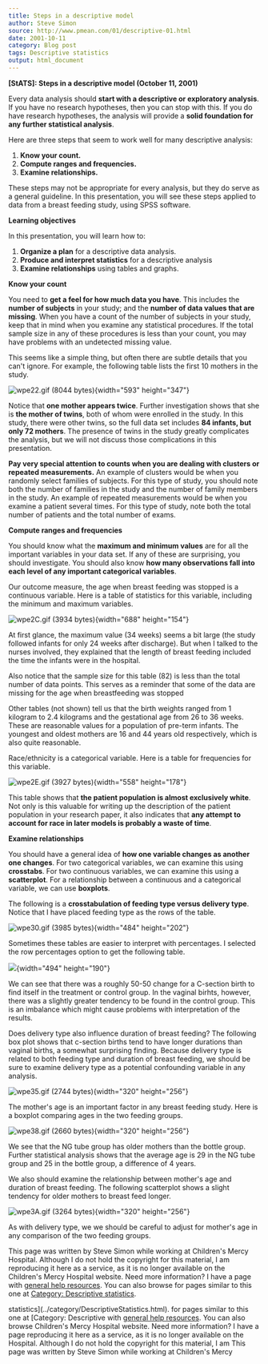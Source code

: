 ```yaml
---
title: Steps in a descriptive model
author: Steve Simon
source: http://www.pmean.com/01/descriptive-01.html
date: 2001-10-11
category: Blog post
tags: Descriptive statistics
output: html_document
---
```

****[StATS]:** Steps in a descriptive model (October
11, 2001)**

Every data analysis should **start with a descriptive or exploratory
analysis**. If you have no research hypotheses, then you can stop with
this. If you do have research hypotheses, the analysis will provide a
**solid foundation for any further statistical analysis**.

Here are three steps that seem to work well for many descriptive
analysis:

1.  **Know your count.**
2.  **Compute ranges and frequencies.**
3.  **Examine relationships.**

These steps may not be appropriate for every analysis, but they do serve
as a general guideline. In this presentation, you will see these steps
applied to data from a breast feeding study, using SPSS software.

**Learning objectives**

In this presentation, you will learn how to:

1.  **Organize a plan** for a descriptive data analysis.
2.  **Produce and interpret statistics** for a descriptive analysis
3.  **Examine relationships** using tables and graphs.

**Know your count**

You need to **get a feel for how much data you have**. This includes the
**number of subjects** in your study; and the **number of data values
that are missing**. When you have a count of the number of subjects in
your study, keep that in mind when you examine any statistical
procedures. If the total sample size in any of these procedures is less
than your count, you may have problems with an undetected missing value.

This seems like a simple thing, but often there are subtle details that
you can't ignore. For example, the following table lists the first 10
mothers in the study.

![wpe22.gif (8044 bytes)](images/descriptive01.gif){width="593"
height="347"}

Notice that **one mother appears twice**. Further investigation shows
that she is **the mother of twins**, both of whom were enrolled in the
study. In this study, there were other twins, so the full data set
includes **84 infants, but only 72 mothers**. The presence of twins in
the study greatly complicates the analysis, but we will not discuss
those complications in this presentation.

**Pay very special attention to counts when you are dealing with
clusters or repeated measurements.** An example of clusters would be
when you randomly select families of subjects. For this type of study,
you should note both the number of families in the study and the number
of family members in the study. An example of repeated measurements
would be when you examine a patient several times. For this type of
study, note both the total number of patients and the total number of
exams.

**Compute ranges and frequencies**

You should know what the **maximum and minimum values** are for all the
important variables in your data set. If any of these are surprising,
you should investigate. You should also know **how many observations
fall into each level of any important categorical variables**.

Our outcome measure, the age when breast feeding was stopped is a
continuous variable. Here is a table of statistics for this variable,
including the minimum and maximum variables.

![wpe2C.gif (3934 bytes)](images/descriptive02.gif){width="688"
height="154"}

At first glance, the maximum value (34 weeks) seems a bit large (the
study followed infants for only 24 weeks after discharge). But when I
talked to the nurses involved, they explained that the length of breast
feeding included the time the infants were in the hospital.

Also notice that the sample size for this table (82) is less than the
total number of data points. This serves as a reminder that some of the
data are missing for the age when breastfeeding was stopped

Other tables (not shown) tell us that the birth weights ranged from 1
kilogram to 2.4 kilograms and the gestational age from 26 to 36 weeks.
These are reasonable values for a population of pre-term infants. The
youngest and oldest mothers are 16 and 44 years old respectively, which
is also quite reasonable.

Race/ethnicity is a categorical variable. Here is a table for
frequencies for this variable.

![wpe2E.gif (3927 bytes)](images/descriptive03.gif){width="558"
height="178"}

This table shows that **the patient population is almost exclusively
white**. Not only is this valuable for writing up the description of the
patient population in your research paper, it also indicates that **any
attempt to account for race in later models is probably a waste of
time**.

**Examine relationships**

You should have a general idea of **how one variable changes as another
one changes**. For two categorical variables, we can examine this using
**crosstabs**. For two continuous variables, we can examine this using a
**scatterplot**. For a relationship between a continuous and a
categorical variable, we can use **boxplots**.

The following is a **crosstabulation of feeding type versus delivery
type**. Notice that I have placed feeding type as the rows of the table.

![wpe30.gif (3985 bytes)](images/descriptive04.gif){width="484"
height="202"}

Sometimes these tables are easier to interpret with percentages. I
selected the row percentages option to get the following table.

![](images/descriptive06.gif){width="494" height="190"}

We can see that there was a roughly 50-50 change for a C-section birth
to find itself in the treatment or control group. In the vaginal birhts,
however, there was a slightly greater tendency to be found in the
control group. This is an imbalance which might cause problems with
interpretation of the results.

Does delivery type also influence duration of breast feeding? The
following box plot shows that c-section births tend to have longer
durations than vaginal births, a somewhat surprising finding. Because
delivery type is related to both feeding type and duration of breast
feeding, we should be sure to examine delivery type as a potential
confounding variable in any analysis.

![wpe35.gif (2744 bytes)](images/descriptive07.gif){width="320"
height="256"}

The mother's age is an important factor in any breast feeding study.
Here is a boxplot comparing ages in the two feeding groups.

![wpe38.gif (2660 bytes)](images/descriptive08.gif){width="320"
height="256"}

We see that the NG tube group has older mothers than the bottle group.
Further statistical analysis shows that the average age is 29 in the NG
tube group and 25 in the bottle group, a difference of 4 years.

We also should examine the relationship between mother's age and
duration of breast feeding. The following scatterplot shows a slight
tendency for older mothers to breast feed longer.

![wpe3A.gif (3264 bytes)](images/descriptive09.gif){width="320"
height="256"}

As with delivery type, we we should be careful to adjust for mother's
age in any comparison of the two feeding groups.

This page was written by Steve Simon while working at Children's Mercy
Hospital. Although I do not hold the copyright for this material, I am
reproducing it here as a service, as it is no longer available on the
Children's Mercy Hospital website. Need more information? I have a page
with [general help resources](../GeneralHelp.html). You can also browse
for pages similar to this one at [Category: Descriptive
statistics](../category/DescriptiveStatistics.html).
<!---More--->
statistics](../category/DescriptiveStatistics.html).
for pages similar to this one at [Category: Descriptive
with [general help resources](../GeneralHelp.html). You can also browse
Children's Mercy Hospital website. Need more information? I have a page
reproducing it here as a service, as it is no longer available on the
Hospital. Although I do not hold the copyright for this material, I am
This page was written by Steve Simon while working at Children's Mercy

<!---Do not use
****[StATS]:** Steps in a descriptive model (October
This page was written by Steve Simon while working at Children's Mercy
Hospital. Although I do not hold the copyright for this material, I am
reproducing it here as a service, as it is no longer available on the
Children's Mercy Hospital website. Need more information? I have a page
with [general help resources](../GeneralHelp.html). You can also browse
for pages similar to this one at [Category: Descriptive
statistics](../category/DescriptiveStatistics.html).
--->

